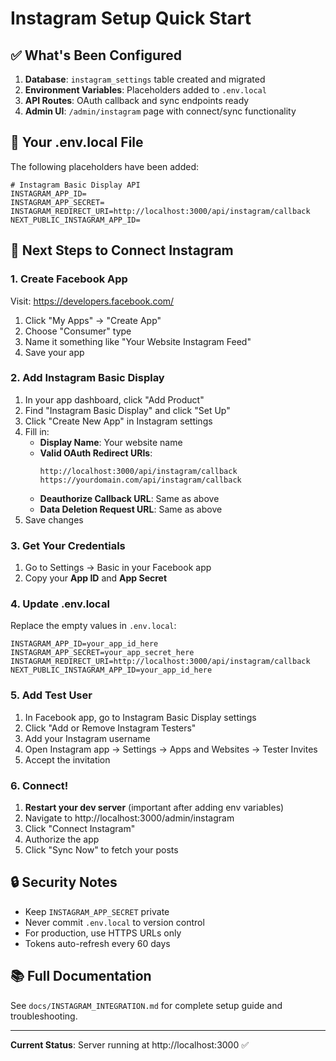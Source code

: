 # Instagram Setup Quick Start

## ✅ What's Been Configured

1. **Database**: `instagram_settings` table created and migrated
2. **Environment Variables**: Placeholders added to `.env.local`
3. **API Routes**: OAuth callback and sync endpoints ready
4. **Admin UI**: `/admin/instagram` page with connect/sync functionality

## 🔑 Your .env.local File

The following placeholders have been added:

```env
# Instagram Basic Display API
INSTAGRAM_APP_ID=
INSTAGRAM_APP_SECRET=
INSTAGRAM_REDIRECT_URI=http://localhost:3000/api/instagram/callback
NEXT_PUBLIC_INSTAGRAM_APP_ID=
```

## 📝 Next Steps to Connect Instagram

### 1. Create Facebook App
Visit: https://developers.facebook.com/

1. Click "My Apps" → "Create App"
2. Choose "Consumer" type
3. Name it something like "Your Website Instagram Feed"
4. Save your app

### 2. Add Instagram Basic Display
1. In your app dashboard, click "Add Product"
2. Find "Instagram Basic Display" and click "Set Up"
3. Click "Create New App" in Instagram settings
4. Fill in:
   - **Display Name**: Your website name
   - **Valid OAuth Redirect URIs**: 
     ```
     http://localhost:3000/api/instagram/callback
     https://yourdomain.com/api/instagram/callback
     ```
   - **Deauthorize Callback URL**: Same as above
   - **Data Deletion Request URL**: Same as above
5. Save changes

### 3. Get Your Credentials
1. Go to Settings → Basic in your Facebook app
2. Copy your **App ID** and **App Secret**

### 4. Update .env.local
Replace the empty values in `.env.local`:

```env
INSTAGRAM_APP_ID=your_app_id_here
INSTAGRAM_APP_SECRET=your_app_secret_here
INSTAGRAM_REDIRECT_URI=http://localhost:3000/api/instagram/callback
NEXT_PUBLIC_INSTAGRAM_APP_ID=your_app_id_here
```

### 5. Add Test User
1. In Facebook app, go to Instagram Basic Display settings
2. Click "Add or Remove Instagram Testers"
3. Add your Instagram username
4. Open Instagram app → Settings → Apps and Websites → Tester Invites
5. Accept the invitation

### 6. Connect!
1. **Restart your dev server** (important after adding env variables)
2. Navigate to http://localhost:3000/admin/instagram
3. Click "Connect Instagram"
4. Authorize the app
5. Click "Sync Now" to fetch your posts

## 🔒 Security Notes

- Keep `INSTAGRAM_APP_SECRET` private
- Never commit `.env.local` to version control
- For production, use HTTPS URLs only
- Tokens auto-refresh every 60 days

## 📚 Full Documentation

See `docs/INSTAGRAM_INTEGRATION.md` for complete setup guide and troubleshooting.

---

**Current Status**: Server running at http://localhost:3000 ✅

